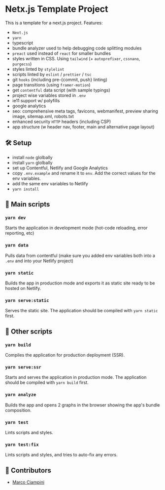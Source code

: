 # Netx.js Template Project

This is a template for a next.js project. Features:

- `Next.js`
- `yarn`
- typescript
- bundle analyzer used to help debugging code splitting modules
- `preact` used instead of `react` for smaller bundles
- styles written in CSS. Using `tailwind` (+ `autoprefixer`, `cssnano`, `purgecss`)
- styles linted by `stylelint`
- scripts linted by `eslint` / `prettier` / `tsc`
- git `hooks` (including pre-{commit, push} linting)
- page transitions (using `framer-motion`)
- get `contentful` data script (with sample typings)
- project wise variables stored in `.env`
- ie11 support w/ polyfills
- google analytics
- seo: comprehensive meta tags, favicons, webmanifest, preview sharing image, sitemap.xml,  robots.txt
- enhanced security `HTTP` headers (including CSP)
- app structure (w header nav, footer, main and alternative page layout)

## 🛠 Setup

- install `node` glolbally
- install `yarn` glolbally
- set up Contentful, Netlify and Google Analytics
- copy `.env.example` and rename it to `env`. Add the correct values for the env variables.
- add the same env variables to Netlify
- `yarn install`

## 📝 Main scripts

### `yarn dev`

Starts the application in development mode (hot-code reloading, error reporting, etc)

### `yarn data`

Pulls data from contentful (make sure you added env variables both into a `.env` and into your Netlify project)

### `yarn static`

Builds the app in production mode and exports it as static site ready to be hosted on Netlify.

### `yarn serve:static`

Serves the static site. The application should be compiled with `yarn static` first.

## 💬 Other scripts

### `yarn build`

Compiles the application for production deployment (SSR).

### `yarn serve:ssr`

Starts and serves the application in production mode. The application should be compiled with `yarn build` first.

### `yarn analyze`

Builds the app and opens 2 graphs in the browser showing the app's bundle composition.

### `yarn test`

Lints scripts and styles.

### `yarn test:fix`

Lints scripts and styles, and tries to auto-fix any errors.

## 👻 Contributors

- [Marco Ciampini](https://github.com/ciampo)
